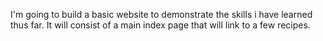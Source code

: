 I'm going to build a basic website to demonstrate the skills i have learned thus far.
It will consist of a main index page that will link to a few recipes.